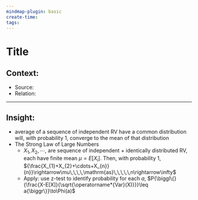 ```yaml
---
mindmap-plugin: basic
create-time: 
tags:
---
```

# Title
## Context:
- Source: 
- Relation: 
---
## Insight:
- average of a sequence of independent RV have a common distribution will, with probability 1, converge to the mean of that distribution
- The Strong Law of Large Numbers
	- $X_1, X_2, \cdots,$ are sequence of independent + identically distributed RV, each have finite mean $\mu = E[X_i]$. Then, with probability 1,
	  ${\frac{X_{1}+X_{2}+\cdots+X_{n}}{n}}\rightarrow\mu\,\,\,\,\mathrm{as}\,\,\,\,\,n\rightarrow\infty$
	- Apply: use z-test to identify probability
	  for each $a$,
	  $P{\biggl\{}{\frac{X-E[X]}{\sqrt{\operatorname*{Var}(X)}}}\leq a{\biggr\}}\to\Phi(a)$